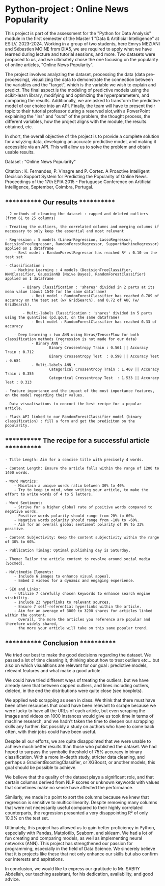 # Python-project : Online News Popularity

This project is part of the assessment for the "Python for Data Analysis" module in the first semester of the Master 1 "Data & Artificial Intelligence" at ESILV, 2023-2024.
Working in a group of two students, here Emrys MEZIANI and Sébastien MOINE from DIA5, we are required to apply what we have learned during lecture
and tutorial sessions, and more.
Two datasets were proposed to us, and we ultimately chose the one focusing on the popularity of online articles, "Online News Popularity".

The project involves analyzing the dataset, processing the data (data pre-processing),
visualizing the data to demonstrate the connection between the variables and the "target", which is the variable we wish to explain and predict.
The final aspect is the modeling of predictive models using the scikit-learn library, modifying and optimizing the hyperparameters, and comparing the results.
Additionally, we are asked to transform the predictive model of our choice into an API.
Finally, the team will have to present their topic to their tutorial professor during a reserved slot,with a PowerPoint
explaining the "ins" and "outs" of the problem, the thought process, the different variables, how the project aligns with the module, the results obtained, etc.

In short, the overall objective of the project is to provide a complete solution for analyzing data, developing an accurate predictive model,
and making it accessible via an API. This will allow us to solve the problem and obtain usable results.

Dataset : "Online News Popularity"

Citation :     K. Fernandes, P. Vinagre and P. Cortez. A Proactive Intelligent Decision
    Support System for Predicting the Popularity of Online News. Proceedings
    of the 17th EPIA 2015 - Portuguese Conference on Artificial Intelligence,
    September, Coimbra, Portugal.





## ********** Our results **********

	- 2 methods of cleaning the dataset : capped and deleted outliers (from 61 to 25 columns)

	- Treating the outliers, the correlated columns and merging columns if necessary to only keep the essential and most relevant

	- Regression : 5 models (LinearRegression, LassoRegressor, DecisionTreeRegressor, RandomForestRegressor, SupportMachineRegressor) applied on 1 dataframe
		- Best model : RandomForestRegressor has reached R² : 0.10 on the test set

	- Classification : 
		- Machine Learning : 4 models (DecisionTreeClassifier, KNNClassifier, GaussianNB (Naive Bayes), RandomForestClassifier) applied on 1 dataframe

			- Binary Classification : 'shares' divided in 2 parts at its mean value (about 1540 for the same dataframe)
				- Best model : RandomForestClassifier has reached 0.709 of accuracy on the test set (w/ GridSearch), and 0.72 of AUC (w/ GridSearch).

			- Multi-labels Classification : 'shares' divided in 5 parts using the quantiles (pd.qcut, on the same dataframe)
				- Best model : RandomForestClassifier has reached 0.33 of accuracy

		- Deep Learning : two ANN using Keras/TensorFlow for both classification methods (regression is not made for our data)
				- Binary ANN : 
						Binary Crossentropy Train : 0.561 || Accuracy Train : 0.712
						Binary Crossentropy Test  : 0.598 || Accuracy Test : 0.684
				- Multi-labels ANN : 
						Categorical Crossentropy Train : 1.468 || Accuracy Train : 0.355
						Categorical Crossentropy Test  : 1.533 || Accuracy Test : 0.313

	- Feature importance and the impact of the most importance features, on the model regarding their values.

	- Data visualisations to concoct the best recipe for a popular article.

	- Flask API linked to our RandomForestClassifier model (binary classification) : fill a form and get the prediciton on the popularity.



## ********** The recipe for a successful article **********

	- Title Length: Aim for a concise title with precisely 4 words.

	- Content Length: Ensure the article falls within the range of 1200 to 1400 words.

	- Word Metrics: 
		- Maintain a unique words ratio between 30% to 40%.
		- Try to keep in mind, when writing your article, to make the effort to write words of 4 to 5 letters.

	- Word Sentiment:
		- Strive for a higher global rate of positive words compared to negative words.
		- Positive words polarity should range from 20% to 60%.
		- Negative words polarity should range from -10% to -60%.
		- Aim for an overall global sentiment polarity of 0% to 33% positive.

	- Content Subjectivity: Keep the content subjectivity within the range of 30% to 60%.

	- Publication Timing: Optimal publishing day is Saturday.

	- Theme: Tailor the article content to revolve around social media (Socmed).

	- Multimedia Elements:
		- Include 6 images to enhance visual appeal.
		- Embed 2 videos for a dynamic and engaging experience.

	- SEO and Links:
		- Utilize 7 carefully chosen keywords to enhance search engine visibility.
		- Include 23 hyperlinks to relevant sources.
		- Ensure 7 self-referential hyperlinks within the article.
		- Aim for an average of 3000 to 3200 shares for articles linked within the content.
		  Overall, the more the articles you reference are popular and therefore widely shared,
		  the more your article will take on this same popular trend.


## ********** Conclusion **********
We tried our best to make the good decisions regarding the dataset. We passed a lot of time cleaning it, thinking about how to treat outliers etc...
but also on which visualitions are relevant for our goal : predictive models, relevant features and what make a good article.

We could have tried different ways of treating the outliers, but we have already seen that between capped outliers, and lines including outliers, deleted,
in the end the distributions were quite close (see boxplots).

We applied web scrapping as seen in class. We think that there must have been other resources that could have been relevant to scrape because we were lucky
to have all the URLs of each article, but even scraping the images and videos on 1000 instances would give us took time in terms of machine research,
and we hadn't taken the time to deepen our scrapping skills any further. But possibly a study on authors who have to come back often, with their jobs could have been useful.

Despite all our efforts, we are quite disappointed that we were unable to achieve much better results than those who published the dataset.
We had hoped to surpass the symbolic threshold of 75% accuracy in binary classification.
With a more in-depth study, stricter data cleaning, and perhaps a GradientBoostingClassifier, or XGBoost, or another models, this goal should be possible to achieve.

We believe that the quality of the dataset plays a significant role, and that certain columns
derived from NLP scores or unknown keywords with values that sometimes make no sense have affected the performance.

Similarly, we made it a point to sort the columns because we knew that regression is sensitive to multicollinearity.
Despite removing many columns that were not necessarily useful compared to their highly correlated counterparts,
the regression presented a very disappointing R² of only 10.0% on the test set.

Ultimately, this project has allowed us to gain better proficiency in Python, especially with Pandas, Matplotlib, Seaborn, and sklearn.
We had a lot of fun creating and comparing models, as well as implementing neural networks (ANN).
This project has strengthened our passion for programming, especially in the field of Data Science.
We sincerely believe that it is projects like these that not only enhance our skills but also confirm our interests and aspirations.

In conclusion, we would like to express our gratitude to Mr. SABRY Abdellah, our teaching assistant, for his dedication, availability, and good advice.
